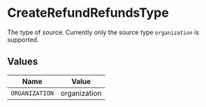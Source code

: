 # CreateRefundRefundsType

The type of source. Currently only the source type `organization` is supported.


## Values

| Name           | Value          |
| -------------- | -------------- |
| `ORGANIZATION` | organization   |